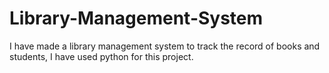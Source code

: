# Library-Management-System
I have made a library management system to track the record of books and students, I have used python for this project.
